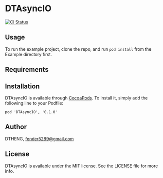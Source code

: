# DTAsyncIO

[![CI Status](http://img.shields.io/travis/DTHENG/DTAsyncIO.svg?style=flat)](https://travis-ci.org/DTHENG/DTAsyncIO)

## Usage

To run the example project, clone the repo, and run `pod install` from the Example directory first.

## Requirements

## Installation

DTAsyncIO is available through [CocoaPods](http://cocoapods.org). To install
it, simply add the following line to your Podfile:

    pod 'DTAsyncIO', '0.1.0'

## Author

DTHENG, fender5289@gmail.com

## License

DTAsyncIO is available under the MIT license. See the LICENSE file for more info.

